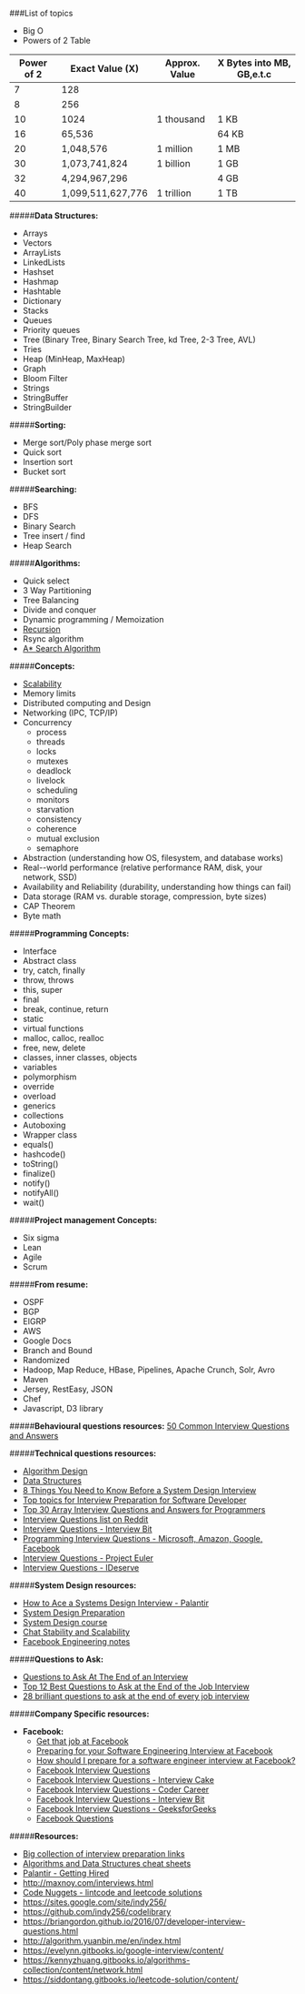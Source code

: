 ###List of topics
- Big O
- Powers of 2 Table

Power of 2  | Exact Value (X)   | Approx. Value | X Bytes into MB, GB,e.t.c
------------| ------------------| --------------| ------------------------
7  | 128 | |
8  | 256 | |
10 | 1024 | 1 thousand | 1 KB
16 | 65,536 | | 64 KB
20 | 1,048,576 | 1 million | 1 MB
30 | 1,073,741,824 | 1 billion | 1 GB
32 | 4,294,967,296 | | 4 GB
40 | 1,099,511,627,776 | 1 trillion | 1 TB

#####**Data Structures:**
- Arrays
- Vectors
- ArrayLists
- LinkedLists
- Hashset
- Hashmap
- Hashtable
- Dictionary
- Stacks
- Queues
- Priority queues
- Tree (Binary Tree, Binary Search Tree, kd Tree, 2-3 Tree, AVL)
- Tries
- Heap (MinHeap, MaxHeap)
- Graph
- Bloom Filter
- Strings
- StringBuffer
- StringBuilder

#####**Sorting:**
- Merge sort/Poly phase merge sort
- Quick sort
- Insertion sort
- Bucket sort

#####**Searching:**
- BFS
- DFS
- Binary Search
- Tree insert / find
- Heap Search

#####**Algorithms:**
- Quick select
- 3 Way Partitioning
- Tree Balancing
- Divide and conquer
- Dynamic programming / Memoization
- [Recursion](http://www.programcreek.com/2012/10/iteration-vs-recursion-in-java/)
- Rsync algorithm
- [A* Search Algorithm](http://www.geeksforgeeks.org/a-search-algorithm/)

#####**Concepts:**
- [Scalability](http://www.lecloud.net/post/7295452622/scalability-for-dummies-part-1-clones)
- Memory limits
- Distributed computing and Design
- Networking (IPC, TCP/IP)
- Concurrency
  - process
  - threads
  - locks
  - mutexes
  - deadlock
  - livelock
  - scheduling
  - monitors
  - starvation
  - consistency
  - coherence
  - mutual exclusion
  - semaphore
- Abstraction (understanding how OS, filesystem, and database works)
- Real--world performance (relative performance RAM, disk, your network, SSD)
- Availability and Reliability (durability, understanding how things can fail)
- Data storage (RAM vs. durable storage, compression, byte sizes)
- CAP Theorem
- Byte math

#####**Programming Concepts:**
- Interface
- Abstract class
- try, catch, finally
- throw, throws
- this, super
- final
- break, continue, return
- static
- virtual functions
- malloc, calloc, realloc
- free, new, delete
- classes, inner classes, objects
- variables
- polymorphism
- override
- overload
- generics
- collections
- Autoboxing
- Wrapper class
- equals()
- hashcode()
- toString()
- finalize()
- notify()
- notifyAll()
- wait()

#####**Project management Concepts:**
- Six sigma
- Lean
- Agile
- Scrum

#####**From resume:**
- OSPF
- BGP
- EIGRP
- AWS
- Google Docs
- Branch and Bound
- Randomized
- Hadoop, Map Reduce, HBase, Pipelines, Apache Crunch, Solr, Avro
- Maven
- Jersey, RestEasy, JSON
- Chef
- Javascript, D3 library

#####**Behavioural questions resources:**
[50 Common Interview Questions and Answers](https://www.facebook.com/notes/sri-lanka/50-common-interview-questions-and-answers/129489815910)

#####**Technical questions resources:**
- [Algorithm Design](https://www.hiredintech.com/algorithm-design)
- [Data Structures](http://www.geeksforgeeks.org/data-structures/)
- [8 Things You Need to Know Before a System Design Interview](http://blog.gainlo.co/index.php/2015/10/22/8-things-you-need-to-know-before-system-design-interviews/)
- [Top topics for Interview Preparation for Software Developer](http://www.geeksforgeeks.org/interview-preparation-for-software-developer/)
-  [Top 30 Array Interview Questions and Answers for Programmers](http://javarevisited.blogspot.com/2015/06/top-20-array-interview-questions-and-answers.html)
- [Interview Questions list on Reddit](https://www.reddit.com/r/cscareerquestions/comments/20ahfq/heres_a_pretty_big_list_of_programming_interview/)
- [Interview Questions - Interview Bit](https://www.interviewbit.com/all-problem-list/)
- [Programming Interview Questions - Microsoft, Amazon, Google, Facebook](http://www.thelearningpoint.net/computer-science/programming-interview-questions---microsoft-amazon-google-facebook)
- [Interview Questions - Project Euler](https://projecteuler.net/archives)
- [Interview Questions - IDeserve](http://www.ideserve.co.in/)

#####**System Design resources:**
- [How to Ace a Systems Design Interview - Palantir](https://www.palantir.com/2011/10/how-to-ace-a-systems-design-interview/)
- [System Design Preparation](https://github.com/checkcheckzz/system-design-interview)
- [System Design course](https://www.hiredintech.com/system-design)
- [Chat Stability and Scalability](https://www.facebook.com/notes/facebook-engineering/chat-stability-and-scalability/51412338919)
- [Facebook Engineering notes](https://www.facebook.com/Engineering/notes)

#####**Questions to Ask:**
- [Questions to Ask At The End of an Interview](http://blog.gainlo.co/index.php/2015/10/22/what-to-ask-interviewer-at-the-end-of-an-interview/)
- [Top 12 Best Questions to Ask at the End of the Job Interview](https://biginterview.com/blog/2011/08/best-questions-to-ask-end-interview.html)
- [28 brilliant questions to ask at the end of every job interview](http://www.businessinsider.com/questions-to-ask-at-end-of-job-interview-2016-4)

#####**Company Specific resources:**
- **Facebook:**
  - [Get that job at Facebook](https://www.facebook.com/notes/facebook-engineering/get-that-job-at-facebook/10150964382448920/)
  - [Preparing for your Software Engineering Interview at Facebook](https://www.facebook.com/careers/life/preparing-for-your-software-engineering-interview-at-facebook)
  - [How should I prepare for a software engineer interview at Facebook?](https://www.quora.com/How-should-I-prepare-for-a-software-engineer-interview-at-Facebook/answer/Bosmat-Eldar?__snid3__=206743146&__nsrc__=4)
  - [Facebook Interview Questions](https://alfasin.com/2014/12/08/facebook-interview-questions/)
  - [Facebook Interview Questions - Interview Cake](https://www.interviewcake.com/facebook-interview-questions)
  - [Facebook Interview Questions - Coder Career](http://codercareer.blogspot.com/p/facebook-interview-questions.html)
  - [Facebook Interview Questions - Interview Bit](https://www.interviewbit.com/search/?q=Facebook)
  - [Facebook Interview Questions - GeeksforGeeks](http://www.practice.geeksforgeeks.org/tag-page.php?tag=Facebook&isCmp=1)
  - [Facebook Questions](https://github.com/cserspring/algorithms/blob/master/Facebook)

#####**Resources:**
- [Big collection of interview preparation links](https://www.reddit.com/r/cscareerquestions/comments/2lzc4h/big_collection_of_interview_preparation_links/)
- [Algorithms and Data Structures cheat sheets](https://www.reddit.com/r/learnprogramming/comments/3gpvyx/algorithms_and_data_structures_cheat_sheets/)
- [Palantir - Getting Hired](http://www.palantir.com/getting-hired/)
- http://maxnoy.com/interviews.html
- [Code Nuggets - lintcode and leetcode solutions](http://codenuggets.com/)
- https://sites.google.com/site/indy256/
- https://github.com/indy256/codelibrary
- https://briangordon.github.io/2016/07/developer-interview-questions.html
- http://algorithm.yuanbin.me/en/index.html
- https://evelynn.gitbooks.io/google-interview/content/
- https://kennyzhuang.gitbooks.io/algorithms-collection/content/network.html
- https://siddontang.gitbooks.io/leetcode-solution/content/
